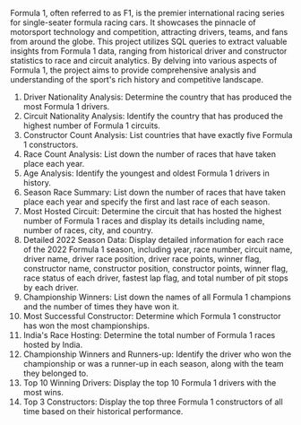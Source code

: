 Formula 1, often referred to as F1, is the premier international racing series for single-seater formula racing cars. It showcases the pinnacle of motorsport technology and competition, attracting drivers, teams, and fans from around the globe. This project utilizes SQL queries to extract valuable insights from Formula 1 data, ranging from historical driver and constructor statistics to race and circuit analytics. By delving into various aspects of Formula 1, the project aims to provide comprehensive analysis and understanding of the sport's rich history and competitive landscape.

1. Driver Nationality Analysis:
Determine the country that has produced the most Formula 1 drivers.
2. Circuit Nationality Analysis:
Identify the country that has produced the highest number of Formula 1 circuits.
3. Constructor Count Analysis:
List countries that have exactly five Formula 1 constructors.
4. Race Count Analysis:
List down the number of races that have taken place each year.
5. Age Analysis:
Identify the youngest and oldest Formula 1 drivers in history.
6. Season Race Summary:
List down the number of races that have taken place each year and specify the first and last race of each season.
7. Most Hosted Circuit:
Determine the circuit that has hosted the highest number of Formula 1 races and display its details including name, number of races, city, and country.
8. Detailed 2022 Season Data:
Display detailed information for each race of the 2022 Formula 1 season, including year, race number, circuit name, driver name, driver race position, driver race points, winner flag, constructor name, constructor position, constructor points, winner flag, race status of each driver, fastest lap flag, and total number of pit stops by each driver.
9. Championship Winners:
List down the names of all Formula 1 champions and the number of times they have won it.
10. Most Successful Constructor:
Determine which Formula 1 constructor has won the most championships.
11. India's Race Hosting:
Determine the total number of Formula 1 races hosted by India.
12. Championship Winners and Runners-up:
Identify the driver who won the championship or was a runner-up in each season, along with the team they belonged to.
13. Top 10 Winning Drivers:
Display the top 10 Formula 1 drivers with the most wins.
14. Top 3 Constructors:
Display the top three Formula 1 constructors of all time based on their historical performance.

